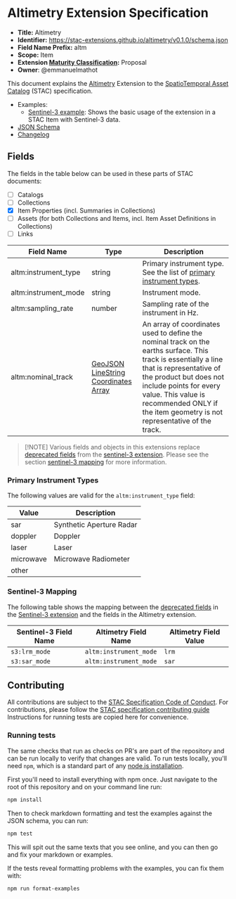 # Altimetry Extension Specification

- **Title:** Altimetry
- **Identifier:** <https://stac-extensions.github.io/altimetry/v0.1.0/schema.json>
- **Field Name Prefix:** altm
- **Scope:** Item
- **Extension [Maturity Classification](https://github.com/radiantearth/stac-spec/tree/master/extensions/README.md#extension-maturity):** Proposal
- **Owner**: @emmanuelmathot

This document explains the [Altimetry](https://www.aviso.altimetry.fr/en/techniques/altimetry/principle.html) Extension 
to the [SpatioTemporal Asset Catalog](https://github.com/radiantearth/stac-spec) (STAC) specification.

- Examples:
  - [Sentinel-3 example](examples/sentinel3.json): Shows the basic usage of the extension in a STAC Item with Sentinel-3 data.
- [JSON Schema](json-schema/schema.json)
- [Changelog](./CHANGELOG.md)

## Fields

The fields in the table below can be used in these parts of STAC documents:

- [ ] Catalogs
- [ ] Collections
- [x] Item Properties (incl. Summaries in Collections)
- [ ] Assets (for both Collections and Items, incl. Item Asset Definitions in Collections)
- [ ] Links

| Field Name           | Type                                                                                                | Description                                                                                                                                                                                                                                                                                 |
| -------------------- | --------------------------------------------------------------------------------------------------- | ------------------------------------------------------------------------------------------------------------------------------------------------------------------------------------------------------------------------------------------------------------------------------------------- |
| altm:instrument_type | string                                                                                              | Primary instrument type. See the list of [primary instrument types](#primary-instrument-types).                                                                                                                                                                                             |
| altm:instrument_mode | string                                                                                              | Instrument mode.                                                                                                                                                                                                                                                                            |
| altm:sampling_rate   | number                                                                                              | Sampling rate of the instrument in Hz.                                                                                                                                                                                                                                                      |
| altm:nominal_track   | [GeoJSON LineString Coordinates Array](https://datatracker.ietf.org/doc/html/rfc7946#section-3.1.4) | An array of coordinates used to define the nominal track on the earths surface. This track is essentially a line that is representative of the product but does not include points for every value. This value is recommended ONLY if the item geometry is not representative of the track. |

> \[!NOTE]
> Various fields and objects in this extensions replace [deprecated fields](https://github.com/stac-extensions/sentinel-3/blob/main/deprecated.md) from the [sentinel-3 extension](https://github.com/stac-extensions/sentinel-3).
> Please see the section [sentinel-3 mapping](#sentinel-3-mapping) for more information.

### Primary Instrument Types

The following values are valid for the `altm:instrument_type` field:

| Value     | Description              |
| --------- | ------------------------ |
| sar       | Synthetic Aperture Radar |
| doppler   | Doppler                  |
| laser     | Laser                    |
| microwave | Microwave Radiometer     |
| other     |                          |

### Sentinel-3 Mapping

The following table shows the mapping between the [deprecated fields](https://github.com/stac-extensions/sentinel-3/blob/main/deprecated.md) in the [Sentinel-3 extension](https://github.com/stac-extensions/sentinel-3) and the fields in the Altimetry extension.

| Sentinel-3 Field Name | Altimetry Field Name   | Altimetry Field Value |
| --------------------- | ---------------------- | --------------------- |
| `s3:lrm_mode`         | `altm:instrument_mode` | `lrm`                 |
| `s3:sar_mode`         | `altm:instrument_mode` | `sar`                 |

## Contributing

All contributions are subject to the
[STAC Specification Code of Conduct](https://github.com/radiantearth/stac-spec/blob/master/CODE_OF_CONDUCT.md).
For contributions, please follow the
[STAC specification contributing guide](https://github.com/radiantearth/stac-spec/blob/master/CONTRIBUTING.md) Instructions
for running tests are copied here for convenience.

### Running tests

The same checks that run as checks on PR's are part of the repository and can be run locally to verify that changes are valid. 
To run tests locally, you'll need `npm`, which is a standard part of any [node.js installation](https://nodejs.org/en/download/).

First you'll need to install everything with npm once. Just navigate to the root of this repository and on 
your command line run:
```bash
npm install
```

Then to check markdown formatting and test the examples against the JSON schema, you can run:
```bash
npm test
```

This will spit out the same texts that you see online, and you can then go and fix your markdown or examples.

If the tests reveal formatting problems with the examples, you can fix them with:
```bash
npm run format-examples
```
